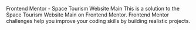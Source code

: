 Frontend Mentor - Space Tourism Website Main
This is a solution to the Space Tourism Website Main on Frontend Mentor. Frontend Mentor challenges help you improve your coding skills by building realistic projects.
